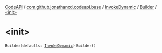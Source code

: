 [CodeAPI](../../../index.md) / [com.github.jonathanxd.codeapi.base](../../index.md) / [InvokeDynamic](../index.md) / [Builder](index.md) / [&lt;init&gt;](.)

# &lt;init&gt;

`Builder(defaults: `[`InvokeDynamic`](../index.md)`)`
`Builder()`